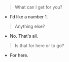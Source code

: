 > What can I get for you?

- I'd like a number 1.

> Anything else?

- No. That's all.

> Is that for here or to go?

- For here.

